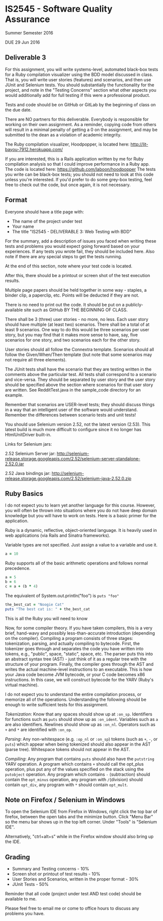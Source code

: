 # IS2545 - Software Quality Assurance
Summer Semester 2016

DUE 29 Jun 2016

## Deliverable 3

For this assignment, you will write systems-level, automated black-box tests for a Ruby compilation visualizer using the BDD model discussed in class.  That is, you will write user stories (features) and scenarios, and then use JUnit and Selenium tests.  You should substantially the functionality for the project, and note in the "Testing Concerns" section what other aspects you would additionally add for full testing if this were a professional product.

Tests and code should be on GitHub or GitLab by the beginning of class on the due date.

There are NO partners for this deliverable.  Everybody is responsible for working on their own assignment.  As a reminder, copying code from others will result in a minimal penalty of getting a 0 on the assignment, and may be submitted to the dean as a violation of academic integrity.

The Ruby compilation visualizer, Hoodpopper, is located here: http://lit-bayou-7912.herokuapp.com/

If you are interested, this is a Rails application written by me for Ruby compilation analysis so that I could improve performance in a Ruby app.  The code is located here: https://github.com/laboon/hoodpopper The tests you write can be black-box tests; you should not need to look at this code unless you're interested.  If you'd prefer to do some grey-box testing, feel free to check out the code, but once again, it is not necessary.

## Format
Everyone should have a title page with:
* The name of the project under test
* Your name
* The title "IS2545 - DELIVERABLE 3: Web Testing with BDD"

For the summary, add a description of issues you faced when writing these tests and problems you would expect going forward based on your experiences.  If any tests you wrote fail, they should be included here.  Also note if there are any special steps to get the tests running.

At the end of this section, note where your test code is located.  

After this, there should be a printout or screen shot of the test execution results.

Multiple page papers should be held together in some way - staples, a binder clip, a paperclip, etc.  Points will be deducted if they are not.

There is no need to print out the code.  It should be put on a publicly-available site such as GitHub BY THE BEGINNING OF CLASS.

There shall be 3 (three) user stories - no more, no less.  Each user story should have multiple (at least two) scenarios.  There shall be a total of at least 9 scenarios.  One way to do this would be three scenarios per user story, but you may find that it makes more sense to have, say, five scenarios for one story, and two scenarios each for the other story.

User stories should all follow the Connextra template.  Scenarios should all follow the Given/When/Then template (but note that some scenarios may not require all three elements).

The JUnit tests shall have the scenario that they are testing written in the comments above the particular test.  All tests shall correspond to a scenario and vice-versa.  They should be separated by user story and the user story should be specified above the section where scenarios for that user story are written.  See RedditTest.java in the sample_code directory for an example.

Remember that scenarios are USER-level tests; they should discuss things in a way that an intelligent user of the software would understand.  Remember the differences between scenario tests and unit tests!

You should use Selenium version 2.52, not the latest version (2.53).  This latest build is much more difficult to configure since it no longer has HtmlUnitDriver built-in.

Links for Selenium jars:

2.52 Selenium Server jar: http://selenium-release.storage.googleapis.com/2.52/selenium-server-standalone-2.52.0.jar

2.52 Java bindings jar: http://selenium-release.storage.googleapis.com/2.52/selenium-java-2.52.0.zip

## Ruby Basics

I do not expect you to learn yet another language for this course.  However, you will often be thrown into situations where you do not have deep domain knowledge but you will have to work on tests.  Here is a basic primer for the application.

Ruby is a dynamic, reflective, object-oriented language.  It is heavily used in web applications (via Rails and Sinatra frameworks).

Variable types are not specified.  Just assign a value to a variable and use it.

```ruby
a = 10
```

Ruby supports all of the basic arithmetic operations and follows normal precedence.

```ruby
a = 5
b = 6
c = a + (b * 4)
```

The equivalent of System.out.println("foo") is `puts "foo"`

```ruby
the_best_cat = "Noogie Cat"
puts "The best cat is: " + the_best_cat
```

This is all the Ruby you will need to know

Now, for some compiler theory.  If you have taken compilers, this is a very brief, hand-wavy and possibly less-than-accurate introduction (depending on the compiler).  Compiling a program consists of three stages: tokenization, parsing, and actually compiling to bytecode.  First, the tokenizer goes through and separates the code you have written into tokens, e.g., "public", space, "static", space, etc.  The parser puts this into an abstract syntax tree (AST) - just think of it as a regular tree with the structure of your program.  Finally, the compiler goes through the AST and writes the actual machine-level instructions to an executable.  This is how your Java code become JVM bytecode, or your C code becomes x86 instructions.  In this case, we will construct bytecode for the YARV (Ruby's virtual machine).

I do not expect you to understand the entire compilation process, or memorize all of the operations.  Understanding the following should be enough to write sufficient tests for this assignment.

_Tokenization_: Know that any spaces should show up at `:on_sp`.  Identifiers for functions such as `puts` should show up as `:on_ident`.  Variables such as `a` are also identifiers.  Newlines should show up as `:on_nl`.  Operators such as `+` and `*` are identified with `:on_op`.

_Parsing_: Any non-whitespace (e.g. `:op_nl` or `:on_sp`) tokens (such as `+`, `-`, or `puts`) which appear when being tokenized should also appear in the AST (parse tree).  Whitespace tokens should not appear in the AST.

_Compiling_: Any program that contains `puts` should also have the `putstring` YARV operation.  A program which contains `+` should call the opt_plus operation, plus put any of the values specified on the stack using the `putobject` operation.  Any program which contains `-` (subtraction) should contain the `opt_minus` operation, any program with `/`(division) should contain `opt_div`, any program with `*` should contain `opt_mult`.

## Note on Firefox / Selenium in Windows

To open the Selenium IDE from Firefox in Windows, right click the top bar of firefox, between the open tabs and the minimize button. Click "Menu Bar" so the menu bar shows up in the top left corner. Under "Tools" is "Selenium IDE".

Alternatively, "ctrl+alt+s" while in the Firefox window should also bring up the IDE.

## Grading
* Summary and Testing concerns - 10% 
* Screen shot or printout of test results - 10%
* User Stories and Scenarios, written in the proper format - 30%
* JUnit Tests - 50%

Reminder that all code (project under test AND test code) should be available to me.

Please feel free to email me or come to office hours to discuss any problems you have. 
 
